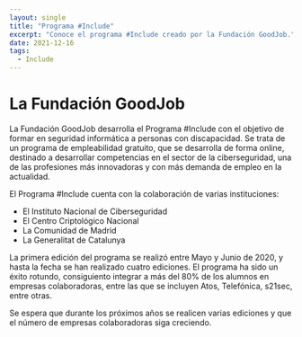 ```yaml
---
layout: single
title: "Programa #Include"
excerpt: "Conoce el programa #Include creado por la Fundación GoodJob." 
date: 2021-12-16
tags:
  - Include
---
```

# La Fundación GoodJob

La Fundación GoodJob desarrolla el Programa #Include con el objetivo de formar en seguridad informática a personas con discapacidad.
Se trata de un programa de empleabilidad gratuito, que se desarrolla de forma online, destinado a desarrollar competencias en el sector de la ciberseguridad, 
una de las profesiones más innovadoras y con más demanda de empleo en la actualidad.

El Programa #Include cuenta con la colaboración de varias instituciones:

- El Instituto Nacional de Ciberseguridad
- El Centro Criptológico Nacional
- La Comunidad de Madrid
- La Generalitat de Catalunya

La primera edición del programa se realizó entre Mayo y Junio de 2020, y hasta la fecha se han realizado cuatro ediciones.
El programa ha sido un éxito rotundo, consiguiento integrar a más del 80% de los alumnos en empresas colaboradoras, entre las que se incluyen Atos, Telefónica, s21sec, entre otras.

Se espera que durante los próximos años se realicen varias ediciones y que el número de empresas colaboradoras siga creciendo.
